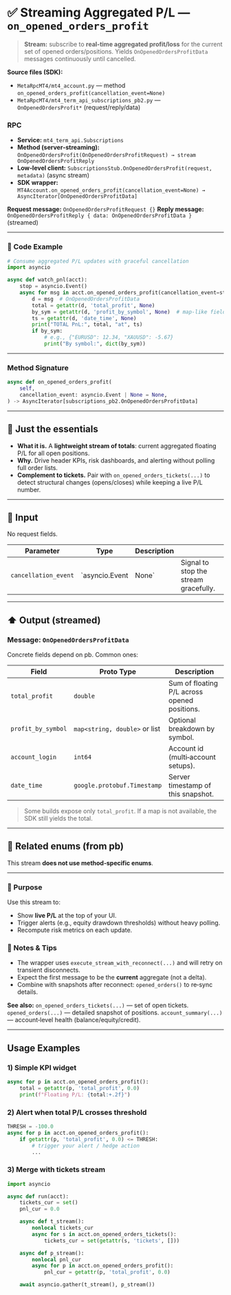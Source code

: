 # ✅ Streaming Aggregated P/L — `on_opened_orders_profit`

> **Stream:** subscribe to **real‑time aggregated profit/loss** for the current set of opened orders/positions.
> Yields `OnOpenedOrdersProfitData` messages continuously until cancelled.

**Source files (SDK):**

* `MetaRpcMT4/mt4_account.py` — method `on_opened_orders_profit(cancellation_event=None)`
* `MetaRpcMT4/mt4_term_api_subscriptions_pb2.py` — `OnOpenedOrdersProfit*` (request/reply/data)

### RPC

* **Service:** `mt4_term_api.Subscriptions`
* **Method (server‑streaming):** `OnOpenedOrdersProfit(OnOpenedOrdersProfitRequest) → stream OnOpenedOrdersProfitReply`
* **Low‑level client:** `SubscriptionsStub.OnOpenedOrdersProfit(request, metadata)` (async stream)
* **SDK wrapper:** `MT4Account.on_opened_orders_profit(cancellation_event=None) → AsyncIterator[OnOpenedOrdersProfitData]`

**Request message:** `OnOpenedOrdersProfitRequest {}`
**Reply message:** `OnOpenedOrdersProfitReply { data: OnOpenedOrdersProfitData }` (streamed)

---

### 🔗 Code Example

```python
# Consume aggregated P/L updates with graceful cancellation
import asyncio

async def watch_pnl(acct):
    stop = asyncio.Event()
    async for msg in acct.on_opened_orders_profit(cancellation_event=stop):
        d = msg  # OnOpenedOrdersProfitData
        total = getattr(d, 'total_profit', None)
        by_sym = getattr(d, 'profit_by_symbol', None)  # map-like field in some builds
        ts = getattr(d, 'date_time', None)
        print("TOTAL PnL:", total, "at", ts)
        if by_sym:
            # e.g., {"EURUSD": 12.34, "XAUUSD": -5.67}
            print("By symbol:", dict(by_sym))
```

---

### Method Signature

```python
async def on_opened_orders_profit(
    self,
    cancellation_event: asyncio.Event | None = None,
) -> AsyncIterator[subscriptions_pb2.OnOpenedOrdersProfitData]
```

---

## 💬 Just the essentials

* **What it is.** A **lightweight stream of totals**: current aggregated floating P/L for all open positions.
* **Why.** Drive header KPIs, risk dashboards, and alerting without polling full order lists.
* **Complement to tickets.** Pair with `on_opened_orders_tickets(...)` to detect structural changes (opens/closes) while keeping a live P/L number.

---

## 🔽 Input

No request fields.

| Parameter            | Type           | Description |                                       |
| -------------------- | -------------- | ----------- | ------------------------------------- |
| `cancellation_event` | `asyncio.Event | None`       | Signal to stop the stream gracefully. |

---

## ⬆️ Output (streamed)

### Message: `OnOpenedOrdersProfitData`

Concrete fields depend on pb. Common ones:

| Field              | Proto Type                    | Description                                  |
| ------------------ | ----------------------------- | -------------------------------------------- |
| `total_profit`     | `double`                      | Sum of floating P/L across opened positions. |
| `profit_by_symbol` | `map<string, double>` or list | Optional breakdown by symbol.                |
| `account_login`    | `int64`                       | Account id (multi‑account setups).           |
| `date_time`        | `google.protobuf.Timestamp`   | Server timestamp of this snapshot.           |

> Some builds expose only `total_profit`. If a map is not available, the SDK still yields the total.

---

## 🧱 Related enums (from pb)

This stream **does not use method‑specific enums**.

---

### 🎯 Purpose

Use this stream to:

* Show **live P/L** at the top of your UI.
* Trigger alerts (e.g., equity drawdown thresholds) without heavy polling.
* Recompute risk metrics on each update.

### 🧩 Notes & Tips

* The wrapper uses `execute_stream_with_reconnect(...)` and will retry on transient disconnects.
* Expect the first message to be the **current** aggregate (not a delta).
* Combine with snapshots after reconnect: `opened_orders()` to re‑sync details.

**See also:**
`on_opened_orders_tickets(...)` — set of open tickets.
`opened_orders(...)` — detailed snapshot of positions.
`account_summary(...)` — account‑level health (balance/equity/credit).

---

## Usage Examples

### 1) Simple KPI widget

```python
async for p in acct.on_opened_orders_profit():
    total = getattr(p, 'total_profit', 0.0)
    print(f"Floating P/L: {total:+.2f}")
```

### 2) Alert when total P/L crosses threshold

```python
THRESH = -100.0
async for p in acct.on_opened_orders_profit():
    if getattr(p, 'total_profit', 0.0) <= THRESH:
        # trigger your alert / hedge action
        ...
```

### 3) Merge with tickets stream

```python
import asyncio

async def run(acct):
    tickets_cur = set()
    pnl_cur = 0.0

    async def t_stream():
        nonlocal tickets_cur
        async for s in acct.on_opened_orders_tickets():
            tickets_cur = set(getattr(s, 'tickets', []))

    async def p_stream():
        nonlocal pnl_cur
        async for p in acct.on_opened_orders_profit():
            pnl_cur = getattr(p, 'total_profit', 0.0)

    await asyncio.gather(t_stream(), p_stream())
```
